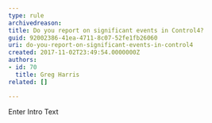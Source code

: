 ```yaml
---
type: rule
archivedreason: 
title: Do you report on significant events in Control4?
guid: 92002386-41ea-4711-8c07-52fe1fb26060
uri: do-you-report-on-significant-events-in-control4
created: 2017-11-02T23:49:54.0000000Z
authors:
- id: 70
  title: Greg Harris
related: []

---
```



Enter Intro Text
<br><excerpt class='endintro'></excerpt><br>




